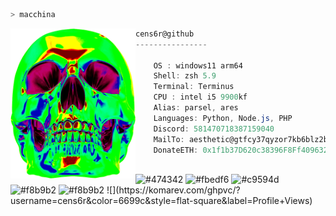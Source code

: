 ```zsh
> macchina
```

<img align="left" src="./assets/skidskull.png" width="200" /> 

```csharp
cens6r@github
----------------

    OS : windows11 arm64
    Shell: zsh 5.9
    Terminal: Terminus
    CPU : intel i5 9900kf
    Alias: parsel, ares
    Languages: Python, Node.js, PHP
    Discord: 581470718387159040
    MailTo: aesthetic@gtfcy37qyzor7kb6blz2buwuu5u7qjkycasjdf3yaslibkbyhsxub4yd.onion
    DonateETH: 0x1f1b37D620c38396F8Ff40963221BE8662389CD6
```

<p align="left">
  &nbsp; &nbsp; &nbsp; &nbsp; &nbsp;&nbsp; &nbsp; &nbsp; &nbsp; &nbsp;&nbsp; &nbsp; &nbsp; &nbsp; &nbsp; &nbsp; &nbsp; &nbsp; &nbsp; &nbsp; &nbsp;&nbsp; &nbsp; &nbsp; &nbsp; &nbsp;&nbsp; &nbsp; &nbsp; &nbsp; &nbsp;
  <img alt="#474342" src="https://via.placeholder.com/15/ADBAC7/000000?text=+" width="25" height="20" />
  <img alt="#fbedf6" src="https://via.placeholder.com/15/6CB6FF/000000?text=+" width="25" height="20" />
  <img alt="#c9594d" src="https://via.placeholder.com/15/F47067/000000?text=+" width="25" height="20" />
  <img alt="#f8b9b2" src="https://via.placeholder.com/15/DCBDFB/000000?text=+" width="25" height="20" />
  <img alt="#f8b9b2" src="https://via.placeholder.com/15/57ab5a/000000?text=+" width="25" height="20" />
  ![](https://komarev.com/ghpvc/?username=cens6r&color=6699c&style=flat-square&label=Profile+Views)
</p>
